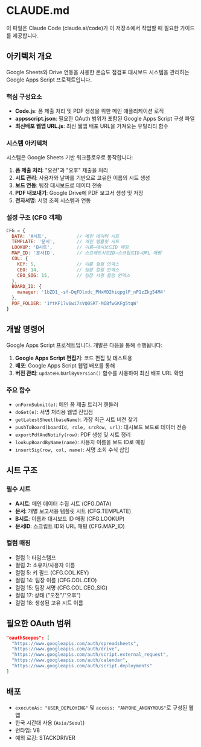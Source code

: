 # CLAUDE.md

이 파일은 Claude Code (claude.ai/code)가 이 저장소에서 작업할 때 필요한 가이드를 제공합니다.

## 아키텍처 개요

Google Sheets와 Drive 연동을 사용한 온습도 점검표 대시보드 시스템을 관리하는 Google Apps Script 프로젝트입니다.

### 핵심 구성요소

- **Code.js**: 폼 제출 처리 및 PDF 생성을 위한 메인 애플리케이션 로직
- **appsscript.json**: 필요한 OAuth 범위가 포함된 Google Apps Script 구성 파일
- **최신배포 웹앱 URL.js**: 최신 웹앱 배포 URL을 가져오는 유틸리티 함수

### 시스템 아키텍처

시스템은 Google Sheets 기반 워크플로우로 동작합니다:
1. **폼 제출 처리**: "오전"과 "오후" 제출을 처리
2. **시트 관리**: 사용자와 날짜를 기반으로 고유한 이름의 시트 생성
3. **보드 연동**: 팀장 대시보드로 데이터 전송
4. **PDF 내보내기**: Google Drive에 PDF 보고서 생성 및 저장
5. **전자서명**: 서명 조회 시스템과 연동

### 설정 구조 (CFG 객체)

```javascript
CFG = {
  DATA: 'A시트',           // 메인 데이터 시트
  TEMPLATE: '문서',        // 개인 템플릿 시트
  LOOKUP: 'B시트',         // 이름→대시보드ID 매핑
  MAP_ID: '문서ID',        // 스프레드시트ID→스크립트ID→URL 매핑
  COL: {
    KEY: 5,               // 이름 컬럼 인덱스
    CEO: 14,              // 팀장 컬럼 인덱스
    CEO_SIG: 15,          // 팀장 서명 컬럼 인덱스
  },
  BOARD_ID: {
    manager: '1bZD1_-sf-DqFDlxdc_PHxMD2hiqpglP_nP1zZkg54M4'
  },
  PDF_FOLDER: '1YtKF17v6wi7sVQ0SRT-MIBfwGKFg5tqW'
}
```

## 개발 명령어

Google Apps Script 프로젝트입니다. 개발은 다음을 통해 수행됩니다:
1. **Google Apps Script 편집기**: 코드 편집 및 테스트용
2. **배포**: Google Apps Script 웹앱 배포를 통해
3. **버전 관리**: `updateHubUrlByVersion()` 함수를 사용하여 최신 배포 URL 확인

### 주요 함수

- `onFormSubmit(e)`: 메인 폼 제출 트리거 핸들러
- `doGet(e)`: 서명 처리용 웹앱 진입점
- `getLatestSheet(baseName)`: 가장 최근 시트 버전 찾기
- `pushToBoard(boardId, role, srcRow, url)`: 대시보드 보드로 데이터 전송
- `exportPdfAndNotify(row)`: PDF 생성 및 시트 정리
- `lookupBoardByName(name)`: 사용자 이름을 보드 ID로 매핑
- `insertSig(row, col, name)`: 서명 조회 수식 삽입

## 시트 구조

### 필수 시트
- **A시트**: 메인 데이터 수집 시트 (CFG.DATA)
- **문서**: 개별 보고서용 템플릿 시트 (CFG.TEMPLATE)
- **B시트**: 이름과 대시보드 ID 매핑 (CFG.LOOKUP)
- **문서ID**: 스크립트 ID와 URL 매핑 (CFG.MAP_ID)

### 컬럼 매핑
- 컬럼 1: 타임스탬프
- 컬럼 2: 소유자/사용자 이름
- 컬럼 5: 키 필드 (CFG.COL.KEY)
- 컬럼 14: 팀장 이름 (CFG.COL.CEO)
- 컬럼 15: 팀장 서명 (CFG.COL.CEO_SIG)
- 컬럼 17: 상태 ("오전"/"오후")
- 컬럼 18: 생성된 고유 시트 이름

## 필요한 OAuth 범위

```json
"oauthScopes": [
  "https://www.googleapis.com/auth/spreadsheets",
  "https://www.googleapis.com/auth/drive", 
  "https://www.googleapis.com/auth/script.external_request",
  "https://www.googleapis.com/auth/calendar",
  "https://www.googleapis.com/auth/script.deployments"
]
```

## 배포

- `executeAs: "USER_DEPLOYING"` 및 `access: "ANYONE_ANONYMOUS"`로 구성된 웹앱
- 한국 시간대 사용 (`Asia/Seoul`)
- 런타임: V8
- 예외 로깅: STACKDRIVER